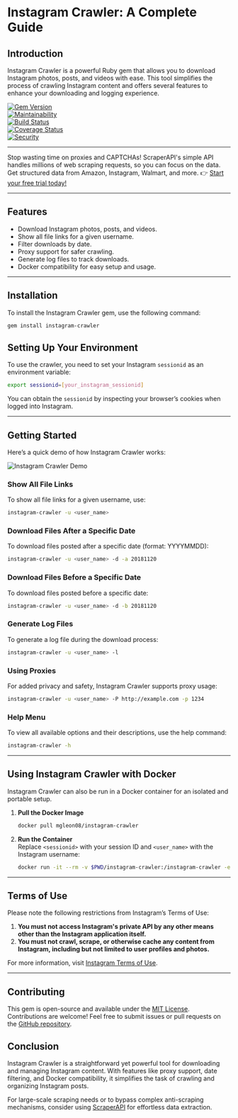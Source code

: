 
# Instagram Crawler: A Complete Guide

## Introduction

Instagram Crawler is a powerful Ruby gem that allows you to download Instagram photos, posts, and videos with ease. This tool simplifies the process of crawling Instagram content and offers several features to enhance your downloading and logging experience.

[![Gem Version](https://badge.fury.io/rb/instagram-crawler.svg)](https://badge.fury.io/rb/instagram-crawler)  
[![Maintainability](https://api.codeclimate.com/v1/badges/a1625a5a812f515bdd91/maintainability)](https://codeclimate.com/github/mgleon08/instagram-crawler/maintainability)  
[![Build Status](https://travis-ci.org/mgleon08/instagram-crawler.svg?branch=master)](https://travis-ci.org/mgleon08/instagram-crawler)  
[![Coverage Status](https://coveralls.io/repos/github/mgleon08/instagram-crawler/badge.svg?branch=master)](https://coveralls.io/github/mgleon08/instagram-crawler?branch=master)  
[![Security](https://hakiri.io/github/mgleon08/instagram-crawler/master.svg)](https://hakiri.io/github/mgleon08/instagram-crawler/master)

---

Stop wasting time on proxies and CAPTCHAs! ScraperAPI's simple API handles millions of web scraping requests, so you can focus on the data. Get structured data from Amazon, Instagram, Walmart, and more. 👉 [Start your free trial today!](https://bit.ly/Scraperapi)

---

## Features

- Download Instagram photos, posts, and videos.
- Show all file links for a given username.
- Filter downloads by date.
- Proxy support for safer crawling.
- Generate log files to track downloads.
- Docker compatibility for easy setup and usage.

---

## Installation

To install the Instagram Crawler gem, use the following command:

```bash
gem install instagram-crawler
```

## Setting Up Your Environment

To use the crawler, you need to set your Instagram `sessionid` as an environment variable:

```bash
export sessionid=[your_instagram_sessionid]
```

You can obtain the `sessionid` by inspecting your browser’s cookies when logged into Instagram.

---

## Getting Started

Here’s a quick demo of how Instagram Crawler works:

![Instagram Crawler Demo](https://rubydoc.info/gems/screenshots/instagram_crawler_demo.gif)

### Show All File Links

To show all file links for a given username, use:

```bash
instagram-crawler -u <user_name>
```

### Download Files After a Specific Date

To download files posted after a specific date (format: YYYYMMDD):

```bash
instagram-crawler -u <user_name> -d -a 20181120
```

### Download Files Before a Specific Date

To download files posted before a specific date:

```bash
instagram-crawler -u <user_name> -d -b 20181120
```

### Generate Log Files

To generate a log file during the download process:

```bash
instagram-crawler -u <user_name> -l
```

### Using Proxies

For added privacy and safety, Instagram Crawler supports proxy usage:

```bash
instagram-crawler -u <user_name> -P http://example.com -p 1234
```

### Help Menu

To view all available options and their descriptions, use the help command:

```bash
instagram-crawler -h
```

---

## Using Instagram Crawler with Docker

Instagram Crawler can also be run in a Docker container for an isolated and portable setup.

1. **Pull the Docker Image**  
   ```bash
   docker pull mgleon08/instagram-crawler
   ```

2. **Run the Container**  
   Replace `<sessionid>` with your session ID and `<user_name>` with the Instagram username:
   ```bash
   docker run -it --rm -v $PWD/instagram-crawler:/instagram-crawler -e sessionid=$sessionid --name crawler mgleon08/instagram-crawler -u <user_name> -a 20181124 -d -l
   ```

---

## Terms of Use

Please note the following restrictions from Instagram’s Terms of Use:

1. **You must not access Instagram's private API by any other means other than the Instagram application itself.**
2. **You must not crawl, scrape, or otherwise cache any content from Instagram, including but not limited to user profiles and photos.**

For more information, visit [Instagram Terms of Use](https://www.instagram.com/about/legal/terms/before-january-19-2013/).

---

## Contributing

This gem is open-source and available under the [MIT License](https://opensource.org/licenses/MIT). Contributions are welcome! Feel free to submit issues or pull requests on the [GitHub repository](https://github.com/mgleon08/instagram-crawler).

## Conclusion

Instagram Crawler is a straightforward yet powerful tool for downloading and managing Instagram content. With features like proxy support, date filtering, and Docker compatibility, it simplifies the task of crawling and organizing Instagram posts.

For large-scale scraping needs or to bypass complex anti-scraping mechanisms, consider using [ScraperAPI](https://bit.ly/Scraperapi) for effortless data extraction.


